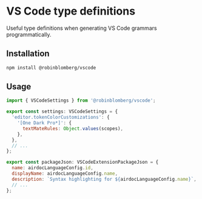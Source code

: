 # VS Code type definitions

Useful type definitions when generating VS Code grammars programmatically.

## Installation

```sh
npm install @robinblomberg/vscode
```

## Usage

```js
import { VSCodeSettings } from '@robinblomberg/vscode';

export const settings: VSCodeSettings = {
  'editor.tokenColorCustomizations': {
    '[One Dark Pro*]': {
      textMateRules: Object.values(scopes),
    },
  },
  // ...
};

export const packageJson: VSCodeExtensionPackageJson = {
  name: airdocLanguageConfig.id,
  displayName: airdocLanguageConfig.name,
  description: `Syntax highlighting for ${airdocLanguageConfig.name}`,
  // ...
};
```

